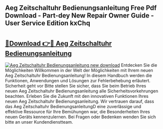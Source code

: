 ## Aeg Zeitschaltuhr Bedienungsanleitung Free Pdf Download - Part-dey New Repair Owner Guide - User Service Edition kxChq

# <h2><a href="http://df1ml4m.blite.top/?on=Aeg+Zeitschaltuhr+Bedienungsanleitung">🔗Download 👉🔴 Aeg Zeitschaltuhr Bedienungsanleitung</a></h2>

[![Aeg Zeitschaltuhr Bedienungsanleitung new download](https://i.imgur.com/lujVjoI.png)](http://df1ml4m.blite.top/?on=Aeg+Zeitschaltuhr+Bedienungsanleitung)
Entdecken Sie die Möglichkeiten Willkommen in der Welt der Möglichkeiten mit Ihrem neuen Aeg Zeitschaltuhr Bedienungsanleitung! In diesem Handbuch werden die Funktionen, Anwendungen und Lösungen zur Fehlerbehebung erläutert. Sicherheit geht vor Bitte stellen Sie sicher, dass Sie beim Betrieb Ihres neuen Aeg Zeitschaltuhr Bedienungsanleitung alle Sicherheitsvorkehrungen beachten. Erleben Sie die Zukunft mit den innovativen Funktionen Ihres neuen Aeg Zeitschaltuhr Bedienungsanleitung. Wir vertrauen darauf, dass das Aeg Zeitschaltuhr BedienungsanleitungD eine zuverlässige und effektive Ressource für Ihre Bemühungen war, die Besonderheiten Ihres neuen Geräts kennenzulernen. Bei Fragen oder Bedenken wenden Sie sich bitte an unser Kundendienstteam.
